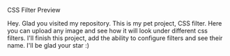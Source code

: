 CSS Filter Preview

Hey. Glad you visited my repository. 
This is my pet project, CSS filter. 
Here you can upload any image and see how it will look under different css filters. 
I'll finish this project, add the ability to configure filters and see their name. 
I'll be glad your star :)
